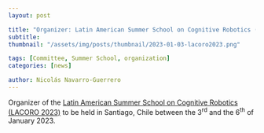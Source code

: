```yaml
---
layout: post

title: "Organizer: Latin American Summer School on Cognitive Robotics (LACORO 2023)"
subtitle: 
thumbnail: "/assets/img/posts/thumbnail/2023-01-03-lacoro2023.png"

tags: [Committee, Summer School, organization]
categories: [news]

author: Nicolás Navarro-Guerrero
---
```


Organizer of the <a href="https://lacoro.gitlab.io/2023/" target="_blank">Latin American Summer School on Cognitive Robotics (LACORO 2023)</a> to be held in Santiago, Chile between the 3<sup>rd</sup> and the 6<sup>th</sup> of January 2023.

<!--more-->

